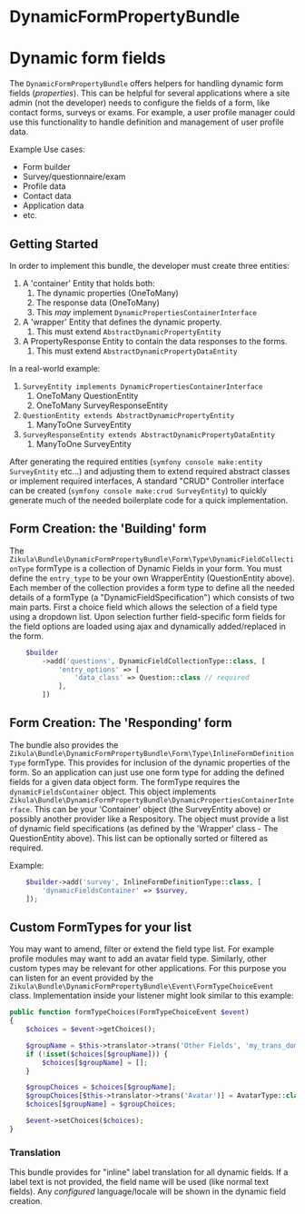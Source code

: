 DynamicFormPropertyBundle
===================

# Dynamic form fields

The `DynamicFormPropertyBundle` offers helpers for handling dynamic form fields (*properties*).
This can be helpful for several applications where a site admin (not the developer) needs to configure the fields of a 
form, like contact forms, surveys or exams. For example, a user profile manager could use this functionality to
handle definition and management of user profile data.

Example Use cases:
 - Form builder
 - Survey/questionnaire/exam
 - Profile data
 - Contact data
 - Application data
 - etc.

## Getting Started

In order to implement this bundle, the developer must create three entities:

1. A 'container' Entity that holds both:
   1. The dynamic properties (OneToMany)
   2. The response data (OneToMany)
   3. This _may_ implement `DynamicPropertiesContainerInterface`
2. A 'wrapper' Entity that defines the dynamic property.
   1. This must extend `AbstractDynamicPropertyEntity`
3. A PropertyResponse Entity to contain the data responses to the forms.
   1. This must extend `AbstractDynamicPropertyDataEntity`

In a real-world example:
1. `SurveyEntity implements DynamicPropertiesContainerInterface`
   1. OneToMany QuestionEntity
   2. OneToMany SurveyResponseEntity
2. `QuestionEntity extends AbstractDynamicPropertyEntity`
   1. ManyToOne SurveyEntity
3. `SurveyResponseEntity extends AbstractDynamicPropertyDataEntity`
   1. ManyToOne SurveyEntity

After generating the required entities (`symfony console make:entity SurveyEntity` etc...) and adjusting them to 
extend required abstract classes or implement required interfaces, A standard "CRUD" Controller interface can be 
created (`symfony console make:crud SurveyEntity`) to quickly generate much of the needed boilerplate code for a
quick implementation. 

## Form Creation: the 'Building' form

The `Zikula\Bundle\DynamicFormPropertyBundle\Form\Type\DynamicFieldCollectionType` formType is a collection of 
Dynamic Fields in your form. You must define the `entry_type` to be your own WrapperEntity (QuestionEntity above).
Each member of the collection provides a form type to define all the needed details of a formType
(a "DynamicFieldSpecification") which consists of two main parts. First a choice field which allows the
selection of a field type using a dropdown list. Upon selection further field-specific form fields for the field options
are loaded using ajax and dynamically added/replaced in the form. 

```php
    $builder
        ->add('questions', DynamicFieldCollectionType::class, [
            'entry_options' => [
                'data_class' => Question::class // required
            ],
        ])
```

## Form Creation: The 'Responding' form

The bundle also provides the `Zikula\Bundle\DynamicFormPropertyBundle\Form\Type\InlineFormDefinitionType` formType.
This provides for inclusion of the dynamic properties of the form. So an application can just use one
form type for adding the defined fields for a given data object form. The formType requires the `dynamicFieldsContainer`
object. This object implements `Zikula\Bundle\DynamicFormPropertyBundle\DynamicPropertiesContainerInterface`. This can
be your 'Container' object (the SurveyEntity above) or possibly another provider like a Respository. The object must
provide a list of dynamic field specifications (as defined by the 'Wrapper' class - The QuestionEntity above). This list
can be optionally sorted or filtered as required.

Example:

```php
    $builder->add('survey', InlineFormDefinitionType::class, [
        'dynamicFieldsContainer' => $survey,
    ]);
```


## Custom FormTypes for your list

You may want to amend, filter or extend the field type list. For example profile modules may want
to add an avatar field type. Similarly, other custom types may be relevant for other applications.
For this purpose you can listen for an event provided by the
`Zikula\Bundle\DynamicFormPropertyBundle\Event\FormTypeChoiceEvent` class.
Implementation inside your listener might look similar to this example:

```php
public function formTypeChoices(FormTypeChoiceEvent $event)
{
    $choices = $event->getChoices();

    $groupName = $this->translator->trans('Other Fields', 'my_trans_domain');
    if (!isset($choices[$groupName])) {
        $choices[$groupName] = [];
    }

    $groupChoices = $choices[$groupName];
    $groupChoices[$this->translator->trans('Avatar')] = AvatarType::class;
    $choices[$groupName] = $groupChoices;

    $event->setChoices($choices);
}
```

### Translation

This bundle provides for "inline" label translation for all dynamic fields. If a label text is not provided, the field
name will be used (like normal text fields). Any _configured_ language/locale will be shown in the dynamic field
creation. 